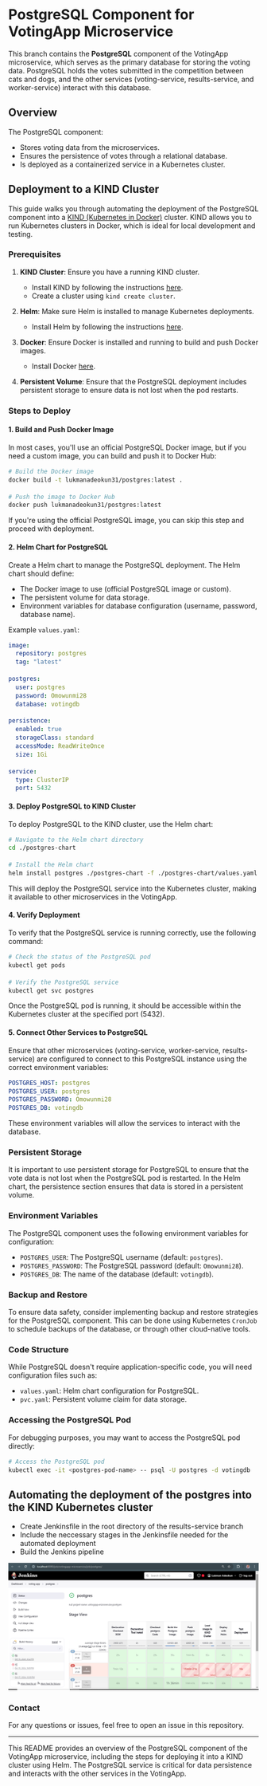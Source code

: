 # PostgreSQL Component for VotingApp Microservice

This branch contains the **PostgreSQL** component of the VotingApp microservice, which serves as the primary database for storing the voting data. PostgreSQL holds the votes submitted in the competition between cats and dogs, and the other services (voting-service, results-service, and worker-service) interact with this database.

## Overview

The PostgreSQL component:
- Stores voting data from the microservices.
- Ensures the persistence of votes through a relational database.
- Is deployed as a containerized service in a Kubernetes cluster.

## Deployment to a KIND Cluster

This guide walks you through automating the deployment of the PostgreSQL component into a [KIND (Kubernetes in Docker)](https://kind.sigs.k8s.io/) cluster. KIND allows you to run Kubernetes clusters in Docker, which is ideal for local development and testing.

### Prerequisites

1. **KIND Cluster**: Ensure you have a running KIND cluster.
   - Install KIND by following the instructions [here](https://kind.sigs.k8s.io/docs/user/quick-start/).
   - Create a cluster using `kind create cluster`.

2. **Helm**: Make sure Helm is installed to manage Kubernetes deployments.
   - Install Helm by following the instructions [here](https://helm.sh/docs/intro/install/).

3. **Docker**: Ensure Docker is installed and running to build and push Docker images.
   - Install Docker [here](https://docs.docker.com/get-docker/).

4. **Persistent Volume**: Ensure that the PostgreSQL deployment includes persistent storage to ensure data is not lost when the pod restarts.

### Steps to Deploy

#### 1. Build and Push Docker Image 

In most cases, you'll use an official PostgreSQL Docker image, but if you need a custom image, you can build and push it to Docker Hub:

```bash
# Build the Docker image
docker build -t lukmanadeokun31/postgres:latest .

# Push the image to Docker Hub
docker push lukmanadeokun31/postgres:latest
```

If you're using the official PostgreSQL image, you can skip this step and proceed with deployment.

#### 2. Helm Chart for PostgreSQL

Create a Helm chart to manage the PostgreSQL deployment. The Helm chart should define:
- The Docker image to use (official PostgreSQL image or custom).
- The persistent volume for data storage.
- Environment variables for database configuration (username, password, database name).

Example `values.yaml`:

```yaml
image:
  repository: postgres
  tag: "latest"

postgres:
  user: postgres
  password: Omowunmi28
  database: votingdb

persistence:
  enabled: true
  storageClass: standard
  accessMode: ReadWriteOnce
  size: 1Gi

service:
  type: ClusterIP
  port: 5432
```

#### 3. Deploy PostgreSQL to KIND Cluster

To deploy PostgreSQL to the KIND cluster, use the Helm chart:

```bash
# Navigate to the Helm chart directory
cd ./postgres-chart

# Install the Helm chart
helm install postgres ./postgres-chart -f ./postgres-chart/values.yaml
```

This will deploy the PostgreSQL service into the Kubernetes cluster, making it available to other microservices in the VotingApp.

#### 4. Verify Deployment

To verify that the PostgreSQL service is running correctly, use the following command:

```bash
# Check the status of the PostgreSQL pod
kubectl get pods

# Verify the PostgreSQL service
kubectl get svc postgres
```

Once the PostgreSQL pod is running, it should be accessible within the Kubernetes cluster at the specified port (5432).

#### 5. Connect Other Services to PostgreSQL

Ensure that other microservices (voting-service, worker-service, results-service) are configured to connect to this PostgreSQL instance using the correct environment variables:

```yaml
POSTGRES_HOST: postgres
POSTGRES_USER: postgres
POSTGRES_PASSWORD: Omowunmi28
POSTGRES_DB: votingdb
```

These environment variables will allow the services to interact with the database.

### Persistent Storage

It is important to use persistent storage for PostgreSQL to ensure that the vote data is not lost when the PostgreSQL pod is restarted. In the Helm chart, the persistence section ensures that data is stored in a persistent volume.

### Environment Variables

The PostgreSQL component uses the following environment variables for configuration:
- `POSTGRES_USER`: The PostgreSQL username (default: `postgres`).
- `POSTGRES_PASSWORD`: The PostgreSQL password (default: `Omowunmi28`).
- `POSTGRES_DB`: The name of the database (default: `votingdb`).

### Backup and Restore

To ensure data safety, consider implementing backup and restore strategies for the PostgreSQL component. This can be done using Kubernetes `CronJob` to schedule backups of the database, or through other cloud-native tools.

### Code Structure

While PostgreSQL doesn't require application-specific code, you will need configuration files such as:
- `values.yaml`: Helm chart configuration for PostgreSQL.
- `pvc.yaml`: Persistent volume claim for data storage.

### Accessing the PostgreSQL Pod

For debugging purposes, you may want to access the PostgreSQL pod directly:

```bash
# Access the PostgreSQL pod
kubectl exec -it <postgres-pod-name> -- psql -U postgres -d votingdb
```
## Automating the deployment of the postgres into the KIND Kubernetes cluster
* Create Jenkinsfile in the root directory of the results-service branch
* Include the neccessary stages in the Jenkinsfile needed for the automated deployment
* Build the Jenkins pipeline


![postgres-service-pipeline](./images/postgres-service-pipeline.png)

### Contact

For any questions or issues, feel free to open an issue in this repository.

---

This README provides an overview of the PostgreSQL component of the VotingApp microservice, including the steps for deploying it into a KIND cluster using Helm. The PostgreSQL service is critical for data persistence and interacts with the other services in the VotingApp.